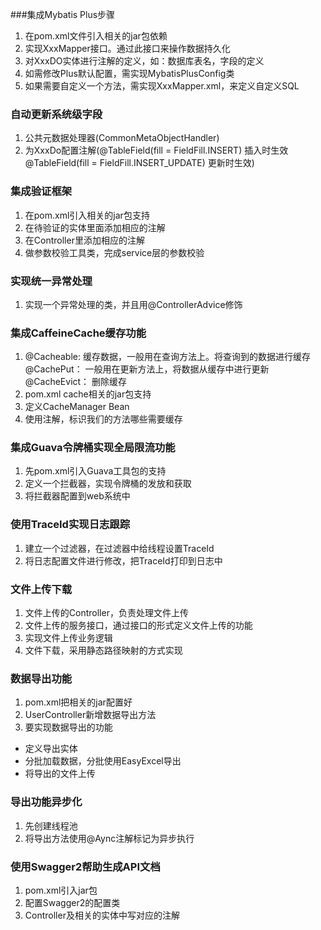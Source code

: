 ###集成Mybatis Plus步骤
1. 在pom.xml文件引入相关的jar包依赖
2. 实现XxxMapper接口。通过此接口来操作数据持久化
3. 对XxxDO实体进行注解的定义，如：数据库表名，字段的定义
4. 如需修改Plus默认配置，需实现MybatisPlusConfig类
5. 如果需要自定义一个方法，需实现XxxMapper.xml，来定义自定义SQL

### 自动更新系统级字段
1. 公共元数据处理器(CommonMetaObjectHandler)
2. 为XxxDo配置注解(@TableField(fill = FieldFill.INSERT)  插入时生效  @TableField(fill = FieldFill.INSERT_UPDATE) 更新时生效)

### 集成验证框架
1. 在pom.xml引入相关的jar包支持
2. 在待验证的实体里面添加相应的注解
3. 在Controller里添加相应的注解
4. 做参数校验工具类，完成service层的参数校验

### 实现统一异常处理
1. 实现一个异常处理的类，并且用@ControllerAdvice修饰

### 集成CaffeineCache缓存功能
1. 
   @Cacheable: 缓存数据，一般用在查询方法上。将查询到的数据进行缓存
   @CachePut： 一般用在更新方法上，将数据从缓存中进行更新
   @CacheEvict： 删除缓存
2. pom.xml cache相关的jar包支持
3. 定义CacheManager Bean
4. 使用注解，标识我们的方法哪些需要缓存

### 集成Guava令牌桶实现全局限流功能
1. 先pom.xml引入Guava工具包的支持
2. 定义一个拦截器，实现令牌桶的发放和获取
3. 将拦截器配置到web系统中

### 使用TraceId实现日志跟踪
1. 建立一个过滤器，在过滤器中给线程设置TraceId
2. 将日志配置文件进行修改，把TraceId打印到日志中

### 文件上传下载
1. 文件上传的Controller，负责处理文件上传
2. 文件上传的服务接口，通过接口的形式定义文件上传的功能
3. 实现文件上传业务逻辑
4. 文件下载，采用静态路径映射的方式实现

### 数据导出功能
1. pom.xml把相关的jar配置好
2. UserController新增数据导出方法
3. 要实现数据导出的功能
 * 定义导出实体
 * 分批加载数据，分批使用EasyExcel导出
 * 将导出的文件上传
 
### 导出功能异步化
1. 先创建线程池
2. 将导出方法使用@Aync注解标记为异步执行

### 使用Swagger2帮助生成API文档
1. pom.xml引入jar包
2. 配置Swagger2的配置类
3. Controller及相关的实体中写对应的注解

